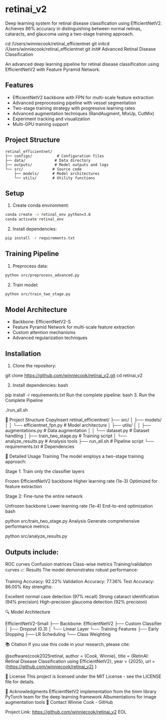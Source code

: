 # retinai_v2
Deep learning system for retinal disease classification using EfficientNetV2. Achieves 86% accuracy in distinguishing between normal retinas, cataracts, and glaucoma using a two-stage training approach.

cd /Users/winniecook/retinal_efficientnet
git initcd /Users/winniecook/retinal_efficientnet
git init# Advanced Retinal Disease Classification

An advanced deep learning pipeline for retinal disease classification using EfficientNetV2 with Feature Pyramid Network.

## Features

- EfficientNetV2 backbone with FPN for multi-scale feature extraction
- Advanced preprocessing pipeline with vessel segmentation
- Two-stage training strategy with progressive learning rates
- Advanced augmentation techniques (RandAugment, MixUp, CutMix)
- Experiment tracking and visualization
- Multi-GPU training support

## Project Structure

```
retinal_efficientnet/
├── configs/           # Configuration files
├── data/             # Data directory
├── outputs/          # Model outputs and logs
└── src/             # Source code
    ├── models/      # Model architectures
    └── utils/       # Utility functions
```

## Setup

1. Create conda environment:
```bash
conda create -n retinal_env python=3.8
conda activate retinal_env
```

2. Install dependencies:
```bash
pip install -r requirements.txt
```

## Training Pipeline

1. Preprocess data:
```bash
python src/preprocess_advanced.py
```

2. Train model:
```bash
python src/train_two_stage.py
```

## Model Architecture

- Backbone: EfficientNetV2-S
- Feature Pyramid Network for multi-scale feature extraction
- Custom attention mechanisms
- Advanced regularization techniques

## Installation
1. Clone the repository:


git clone https://github.com/winniecook/retinai_v2.git
cd retinai_v2

2. Install dependencies:
bash

pip install -r requirements.txt
Run the complete pipeline:
bash
3. Run the Complete Pipeline

./run_all.sh

📁 Project Structure
CopyInsert
retinal_efficientnet/
├── src/
│   ├── models/
│   │   └── efficientnet_fpn.py    # Model architecture
│   ├── utils/
│   │   ├── augmentations.py       # Data augmentation
│   │   └── dataset.py             # Dataset handling
│   ├── train_two_stage.py         # Training script
│   └── analyze_results.py         # Analysis tools
├── run_all.sh                     # Pipeline script
└── requirements.txt               # Dependencies

🔧 Detailed Usage
Training
The model employs a two-stage training approach:

Stage 1: Train only the classifier layers

Frozen EfficientNetV2 backbone
Higher learning rate (1e-3)
Optimized for feature extraction

Stage 2: Fine-tune the entire network

Unfrozen backbone
Lower learning rate (1e-4)
End-to-end optimization
bash

python src/train_two_stage.py
Analysis
Generate comprehensive performance metrics:

python src/analyze_results.py

## Outputs include:

ROC curves
Confusion matrices
Class-wise metrics
Training/validation curves
📈 Results
The model demonstrates robust performance:

Training Accuracy: 92.22%
Validation Accuracy: 77.36%
Test Accuracy: 86.00%
Key strengths:

Excellent normal case detection (97% recall)
Strong cataract identification (94% precision)
High-precision glaucoma detection (92% precision)

🔍 Model Architecture

EfficientNetV2-Small
├── Backbone: EfficientNetV2
├── Custom Classifier
│   ├── Dropout (0.3)
│   └── Linear Layer
└── Training Features
    ├── Early Stopping
    ├── LR Scheduling
    └── Class Weighting

📚 Citation
If you use this code in your research, please cite:


@software{cook2025retinal,
  author = {Cook, Winnie},
  title = {RetinAI: Retinal Disease Classification using EfficientNetV2},
  year = {2025},
  url = {https://github.com/winniecook/retinai_v2}
}

📄 License
This project is licensed under the MIT License - see the LICENSE file for details.

🙏 Acknowledgments
EfficientNetV2 implementation from the timm library
PyTorch team for the deep learning framework
Albumentations for image augmentation tools
📧 Contact
Winnie Cook - GitHub

Project Link: https://github.com/winniecook/retinai_v2 EOL

